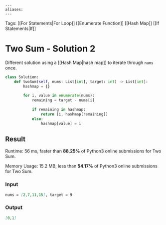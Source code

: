 ```
---
aliases:
---
```

Tags: [[For Statements|For Loop]] [[Enumerate Function]] [[Hash Map]] [[If Statements|If]]

# Two Sum - Solution 2
Different solution using a [[Hash Map|hash map]] to iterate through `nums` once.

```python
class Solution:
    def twoSum(self, nums: List[int], target: int) -> List[int]:
        hashmap = {}
        
        for i, value in enumerate(nums):
            remaining = target - nums[i]
            
            if remaining in hashmap:
                return [i, hashmap[remaining]]
            else:
                hashmap[value] = i
```

## Result
Runtime: 56 ms, faster than **88.25%** of Python3 online submissions for Two Sum.

Memory Usage: 15.2 MB, less than **54.17%** of Python3 online submissions for Two Sum.

### Input
```md
nums = [2,7,11,15], target = 9
```

### Output
```md
[0,1]
```